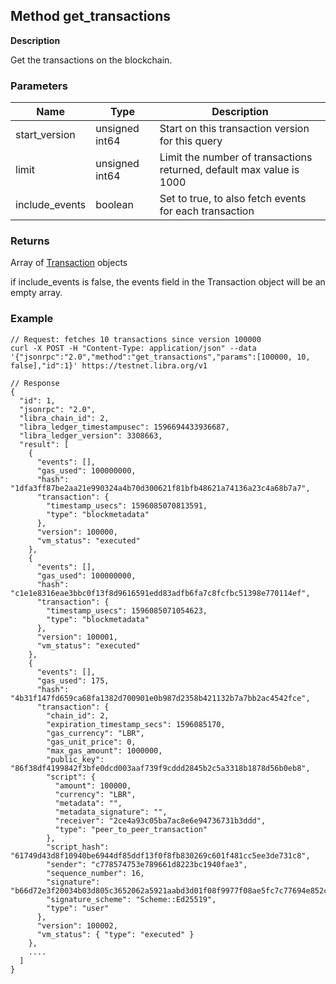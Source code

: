 ## Method get_transactions

**Description**

Get the transactions on the blockchain.


### Parameters

| Name           | Type           | Description                                                          |
|----------------|----------------|----------------------------------------------------------------------|
| start_version  | unsigned int64 | Start on this transaction version for this query                     |
| limit          | unsigned int64 | Limit the number of transactions returned, default max value is 1000 |
| include_events | boolean        | Set to true, to also fetch events for each transaction               |

### Returns

Array of [Transaction](type_transaction.md) objects

if include_events is false, the events field in the Transaction object will be an empty array.


### Example


```
// Request: fetches 10 transactions since version 100000
curl -X POST -H "Content-Type: application/json" --data '{"jsonrpc":"2.0","method":"get_transactions","params":[100000, 10, false],"id":1}' https://testnet.libra.org/v1

// Response
{
  "id": 1,
  "jsonrpc": "2.0",
  "libra_chain_id": 2,
  "libra_ledger_timestampusec": 1596694433936687,
  "libra_ledger_version": 3308663,
  "result": [
    {
      "events": [],
      "gas_used": 100000000,
      "hash": "1dfa3ff87be2aa21e990324a4b70d300621f81bfb48621a74136a23c4a68b7a7",
      "transaction": {
        "timestamp_usecs": 1596085070813591,
        "type": "blockmetadata"
      },
      "version": 100000,
      "vm_status": "executed"
    },
    {
      "events": [],
      "gas_used": 100000000,
      "hash": "c1e1e8316eae3bbc0f13f8d9616591edd83adfb6fa7c8fcfbc51398e770114ef",
      "transaction": {
        "timestamp_usecs": 1596085071054623,
        "type": "blockmetadata"
      },
      "version": 100001,
      "vm_status": "executed"
    },
    {
      "events": [],
      "gas_used": 175,
      "hash": "4b31f147fd659ca68fa1382d700901e0b987d2358b421132b7a7bb2ac4542fce",
      "transaction": {
        "chain_id": 2,
        "expiration_timestamp_secs": 1596085170,
        "gas_currency": "LBR",
        "gas_unit_price": 0,
        "max_gas_amount": 1000000,
        "public_key": "86f38df4199842f3bfe0dcd003aaf739f9cddd2845b2c5a3318b1878d56b0eb8",
        "script": {
          "amount": 100000,
          "currency": "LBR",
          "metadata": "",
          "metadata_signature": "",
          "receiver": "2ce4a93c05ba7ac8e6e94736731b3ddd",
          "type": "peer_to_peer_transaction"
        },
        "script_hash": "61749d43d8f10940be6944df85ddf13f0f8fb830269c601f481cc5ee3de731c8",
        "sender": "c778574753e789661d8223bc1940fae3",
        "sequence_number": 16,
        "signature": "b66d72e3f20034b03d805c3652062a5921aabd3d01f08f9977f08ae5fc7c77694e852cfbe8e9c53c2bb1d4d268042892bf480481cf330713694777f1226fa208",
        "signature_scheme": "Scheme::Ed25519",
        "type": "user"
      },
      "version": 100002,
      "vm_status": { "type": "executed" }
    },
    ....
  ]
}
```
